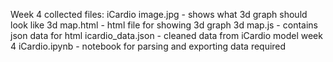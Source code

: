 Week 4 collected files:
iCardio image.jpg - shows what 3d graph should look like
3d map.html - html file for showing 3d graph
3d map.js - contains json data for html
icardio_data.json - cleaned data from iCardio model
week 4 iCardio.ipynb - notebook for parsing and exporting data required
